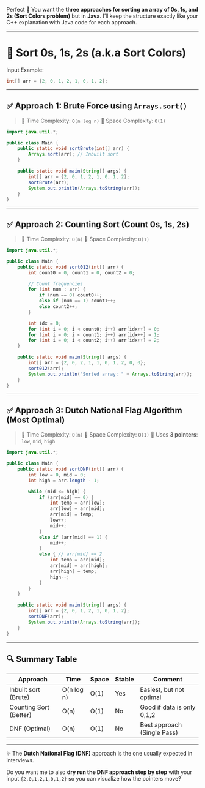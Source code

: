 Perfect 🚀 You want the **three approaches for sorting an array of 0s, 1s, and 2s (Sort Colors problem)** but in **Java**.
I’ll keep the structure exactly like your C++ explanation with Java code for each approach.

---

# 🔵 Sort 0s, 1s, 2s (a.k.a Sort Colors)

Input Example:

```java
int[] arr = {2, 0, 1, 2, 1, 0, 1, 2};
```

---

## ✅ Approach 1: Brute Force using `Arrays.sort()`

> 🔹 Time Complexity: `O(n log n)`
> 🔹 Space Complexity: `O(1)`

```java
import java.util.*;

public class Main {
    public static void sortBrute(int[] arr) {
        Arrays.sort(arr); // Inbuilt sort
    }

    public static void main(String[] args) {
        int[] arr = {2, 0, 1, 2, 1, 0, 1, 2};
        sortBrute(arr);
        System.out.println(Arrays.toString(arr));
    }
}
```

---

## ✅ Approach 2: Counting Sort (Count 0s, 1s, 2s)

> 🔹 Time Complexity: `O(n)`
> 🔹 Space Complexity: `O(1)`

```java
import java.util.*;

public class Main {
    public static void sort012(int[] arr) {
        int count0 = 0, count1 = 0, count2 = 0;

        // Count frequencies
        for (int num : arr) {
            if (num == 0) count0++;
            else if (num == 1) count1++;
            else count2++;
        }

        int idx = 0;
        for (int i = 0; i < count0; i++) arr[idx++] = 0;
        for (int i = 0; i < count1; i++) arr[idx++] = 1;
        for (int i = 0; i < count2; i++) arr[idx++] = 2;
    }

    public static void main(String[] args) {
        int[] arr = {2, 0, 2, 1, 1, 0, 1, 2, 0, 0};
        sort012(arr);
        System.out.println("Sorted array: " + Arrays.toString(arr));
    }
}
```

---

## ✅ Approach 3: Dutch National Flag Algorithm (Most Optimal)

> 🔹 Time Complexity: `O(n)`
> 🔹 Space Complexity: `O(1)`
> 🔹 Uses **3 pointers**: `low`, `mid`, `high`

```java
import java.util.*;

public class Main {
    public static void sortDNF(int[] arr) {
        int low = 0, mid = 0;
        int high = arr.length - 1;

        while (mid <= high) {
            if (arr[mid] == 0) {
                int temp = arr[low];
                arr[low] = arr[mid];
                arr[mid] = temp;
                low++;
                mid++;
            } 
            else if (arr[mid] == 1) {
                mid++;
            } 
            else { // arr[mid] == 2
                int temp = arr[mid];
                arr[mid] = arr[high];
                arr[high] = temp;
                high--;
            }
        }
    }

    public static void main(String[] args) {
        int[] arr = {2, 0, 1, 2, 1, 0, 1, 2};
        sortDNF(arr);
        System.out.println(Arrays.toString(arr));
    }
}
```

---

## 🔍 Summary Table

| Approach               | Time       | Space | Stable | Comment                     |
| ---------------------- | ---------- | ----- | ------ | --------------------------- |
| Inbuilt sort (Brute)   | O(n log n) | O(1)  | Yes    | Easiest, but not optimal    |
| Counting Sort (Better) | O(n)       | O(1)  | No     | Good if data is only 0,1,2  |
| DNF (Optimal)          | O(n)       | O(1)  | No     | Best approach (Single Pass) |

---

✨ The **Dutch National Flag (DNF)** approach is the one usually expected in interviews.

Do you want me to also **dry run the DNF approach step by step** with your input `{2,0,1,2,1,0,1,2}` so you can visualize how the pointers move?
